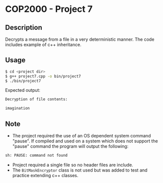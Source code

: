 # COP2000 - Project 7

## Description
Decrypts a message from a file in a very deterministic manner. The code
includes example of c++ inheritance.

## Usage
```bash
$ cd <project dir>
$ g++ project7.cpp -o bin/project7
$ ./bin/project7
```
Expected output:
```bash
Decryption of file contents:

imagination
```

## Note
- The project required the use of an OS dependent system command "pause".
If compiled and used on a system which does not support the "pause" command
the program will output the following:
```bash
sh: PAUSE: command not found
```

- Project required a single file so no header files are include.
- The `BitMaskEncryptor` class is not used but was added to test 
and practice extending c++ classes.